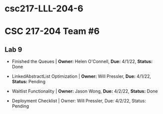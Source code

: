 # csc217-LLL-204-6

# CSC 217-204 Team #6

## Lab 9

- Finished the Queues | **Owner:** Helen O'Connell, **Due:** 4/1/22, **Status:** Done

- LinkedAbstractList Optimization | **Owner:** Will Pressler, **Due:** 4/1/22, **Status:** Pending

- Waitlist Functionality | **Owner:** Jason Wong, **Due:** 4/2/22, **Status:** Done

- Deployment Checklist | Owner: Will Pressler, Due: 4/2/22, Status: Pending
